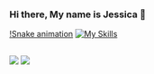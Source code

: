 ### Hi there, My name is Jessica 👋

[!Snake animation](https://github.com/jessicanonato/jessicanonato/blob/output/github-contribution-grid-snake.svg)
 [![My Skills](https://skillicons.dev/icons?i=angular,react,cs,js,ts,css,html,bootstrap,aws,docker,dotnet,nodejs&theme=light)](https://skillicons.dev)
  
  ##
 
<div> 
  <a href = "mailto:jessica.menezs@gmail.com"><img src="https://img.shields.io/badge/-Gmail-%23333?style=for-the-badge&logo=gmail&logoColor=white" target="_blank"></a>
  <a href="https://www.linkedin.com/in/jessica-nonato/" target="_blank"><img src="https://img.shields.io/badge/-LinkedIn-%230077B5?style=for-the-badge&logo=linkedin&logoColor=white" target="_blank"></a> 
  
</div>
